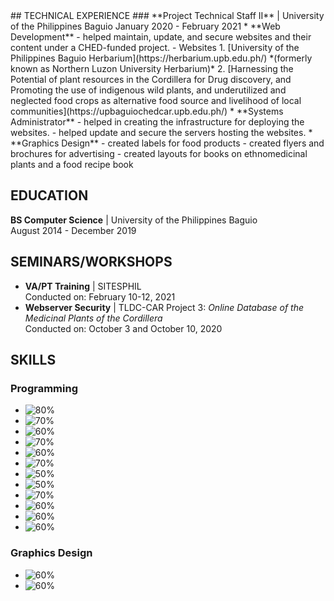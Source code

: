  <link rel="shortcut icon" type="image/x-icon" href="favicon.png">
## TECHNICAL EXPERIENCE
### **Project Technical Staff II** | University of the Philippines Baguio
January 2020 - February 2021
* **Web Development**
  - helped maintain, update, and secure websites and their content under a CHED-funded project.
  - Websites
    1. [University of the Philippines Baguio Herbarium](https://herbarium.upb.edu.ph/) *(formerly known as Northern Luzon University Herbarium)*
    2. [Harnessing the Potential of plant resources in the Cordillera for Drug discovery, and Promoting the use of indigenous wild plants, and underutilized and neglected food crops as alternative food source and livelihood of local communities](https://upbaguiochedcar.upb.edu.ph/) 
* **Systems Administrator**
  - helped in creating the infrastructure for deploying the websites.
  - helped update and secure the servers hosting the websites.
* **Graphics Design**
  - created labels for food products
  - created flyers and brochures for advertising
  - created layouts for books on ethnomedicinal plants and a food recipe book

## EDUCATION
**BS Computer Science** | University of the Philippines Baguio\
August 2014 - December 2019

## SEMINARS/WORKSHOPS
- **VA/PT Training** | SITESPHIL\
  Conducted on: February 10-12, 2021
- **Webserver Security** | TLDC-CAR Project 3: *Online Database of the Medicinal Plants of the Cordillera*\
  Conducted on: October 3 and October 10, 2020

## SKILLS
### Programming
- ![80%](https://progress-bar.dev/80?title=HTML)
- ![70%](https://progress-bar.dev/70?title=CSS)
- ![60%](https://progress-bar.dev/60?title=JavaScript)
- ![70%](https://progress-bar.dev/70?title=PHP)
- ![60%](https://progress-bar.dev/60?title=Symfony)
- ![70%](https://progress-bar.dev/70?title=LinuxShell)
- ![50%](https://progress-bar.dev/50?title=NodeJS)
- ![50%](https://progress-bar.dev/50?title=Python)
- ![70%](https://progress-bar.dev/70?title=R)
- ![60%](https://progress-bar.dev/60?title=MATLAB)
- ![60%](https://progress-bar.dev/60?title=C)
- ![60%](https://progress-bar.dev/60?title=Java)

### Graphics Design
- ![60%](https://progress-bar.dev/60?title=AdobePhotoshop)
- ![60%](https://progress-bar.dev/60?title=AdobeInDesign)
